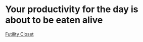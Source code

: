 # Your productivity for the day is about to be eaten alive
<a href="https://futilitycloset.com">Futility Closet</a>
